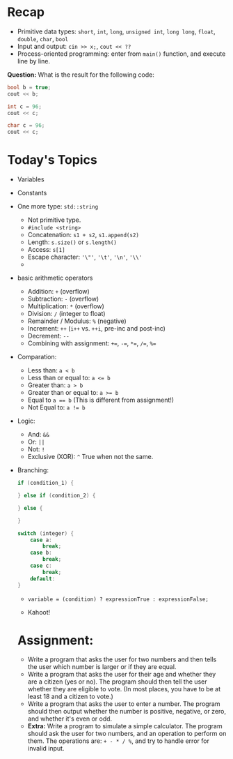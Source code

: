# Recap

- Primitive data types: `short`, `int`, `long`, `unsigned int`, `long long`, `float`, `double`, `char`, `bool`
- Input and output: `cin >> x;`, `cout << ??`
- Process-oriented programming: enter from `main()` function, and execute line by line.

**Question:** What is the result for the following code:
```C++
bool b = true;
cout << b;
```

```C++
int c = 96;
cout << c;
```

```C++
char c = 96;
cout << c;
```

# Today's Topics

- Variables
- Constants

- One more type: `std::string`
  - Not primitive type.
  - `#include <string>`
  - Concatenation: `s1 + s2`, `s1.append(s2)`
  - Length: `s.size()` or `s.length()`
  - Access: `s[1]`
  - Escape character: `'\"'`, `'\t'`, `'\n'`, `'\\'`
  - 

- basic arithmetic operators
  - Addition: `+` (overflow)
  - Subtraction: `-` (overflow)
  - Multiplication: `*` (overflow)
  - Division: `/` (integer to float)
  - Remainder / Modulus: `%` (negative)
  - Increment: `++` (`i++` vs. `++i`, pre-inc and post-inc)
  - Decrement: `--`
  - Combining with assignment: `+=`, `-=`, `*=`, `/=`, `%=`

- Comparation:
  - Less than: `a < b`
  - Less than or equal to: `a <= b`
  - Greater than: `a > b`
  - Greater than or equal to: `a >= b`
  - Equal to `a == b` (This is different from assignment!)
  - Not Equal to: `a != b`

- Logic:
  - And: `&&`
  - Or: `||`
  - Not: `!`
  - Exclusive (XOR): `^` True when not the same.

- Branching:
  ```C++
  if (condition_1) {

  } else if (condition_2) {

  } else {

  }
  ```

  ```C++
  switch (integer) {
      case a:
          break;
      case b:
          break;
      case c:
          break;
      default:
  }
  ```

    - `variable = (condition) ? expressionTrue : expressionFalse;`

  - Kahoot!

  # Assignment:
  - Write a program that asks the user for two numbers and then tells the user which number is larger or if they are equal.
  - Write a program that asks the user for their age and whether they are a citizen (yes or no). The program should then tell the user whether they are eligible to vote. (In most places, you have to be at least 18 and a citizen to vote.)
  - Write a program that asks the user to enter a number. The program should then output whether the number is positive, negative, or zero, and whether it's even or odd.
  - **Extra:** Write a program to simulate a simple calculator. The program should ask the user for two numbers, and an operation to perform on them. The operations are: `+ - * / %`, and try to handle error for invalid input.